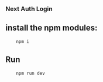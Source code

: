 ### Next Auth Login

## install the npm modules:

```
    npm i
```

## Run

```
    npm run dev
```
